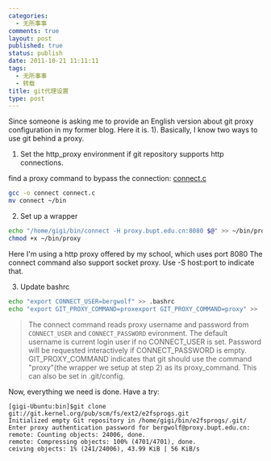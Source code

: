 ```yaml
--- 
categories: 
  - 无所事事
comments: true
layout: post
published: true
status: publish
date: 2011-10-21 11:11:11
tags: 
  - 无所事事
  - 转载
title: git代理设置
type: post
---
```


Since someone is asking me to provide an English version about git proxy configuration in my former blog. Here it is. 1). Basically, I know two ways to use git behind a proxy.
 
1. Set the http_proxy environment if git repository supports http connections. 

find a proxy command to bypass the connection: <a href="https://bitbucket.org/chenzaichun/org2blog/src/e82a0244f078/media/connect.c">connect.c</a> 

```sh
gcc -o connect connect.c
mv connect ~/bin
```
    
2. Set up a wrapper 

```sh
echo "/home/gigi/bin/connect -H proxy.bupt.edu.cn:8080 $@" >> ~/bin/proxy
chmod +x ~/bin/proxy
```
        
Here I'm using a http proxy offered by my school, which uses port 8080     The connect command also support socket proxy. Use -S host:port to indicate that. 

3. Update bashrc 

```sh
echo "export CONNECT_USER=bergwolf" >> .bashrc
echo "export GIT_PROXY_COMMAND=proxexport GIT_PROXY_COMMAND=proxy" >> .bashrc
```
    
> The connect command reads proxy username and password from `CONNECT_USER` and `CONNECT_PASSWORD` evironment. The default username is current login user if no CONNECT_USER is set. Password will be requested interactively if CONNECT_PASSWORD is empty.   GIT_PROXY_COMMAND indicates that git should use the command "proxy"(the wrapper we setup at step 2) as its proxy_command. This can also be set in .git/config. 

Now, everything we need is done. Have a try: 

``` 
[gigi-Ubuntu:bin]$git clone git://git.kernel.org/pub/scm/fs/ext2/e2fsprogs.git
Initialized empty Git repository in /home/gigi/bin/e2fsprogs/.git/
Enter proxy authentication password for bergwolf@proxy.bupt.edu.cn:
remote: Counting objects: 24006, done.
remote: Compressing objects: 100% (4701/4701), done.
ceiving objects: 1% (241/24006), 43.99 KiB | 56 KiB/s
```
     
